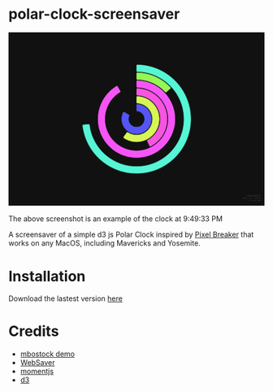 polar-clock-screensaver
=======================

![Preview](https://github.com/mikemcchillin/polar-clock-screensaver/raw/master/Web.saver/Contents/Resources/preview.png "Preview")


The above screenshot is an example of the clock at 9:49:33 PM

A screensaver of a simple d3 js Polar Clock inspired by [Pixel Breaker](http://blog.pixelbreaker.com/polarclock) that works on any MacOS, including Mavericks and Yosemite.

# Installation
Download the lastest version [here](https://github.com/MikeMcChillin/polar-clock-screensaver/releases/latest)

# Credits
* [mbostock demo](http://bl.ocks.org/mbostock/1096355)
* [WebSaver](https://github.com/tlrobinson/WebSaver)
* [momentjs](http://momentjs.com/)
* [d3](d3js.org)
